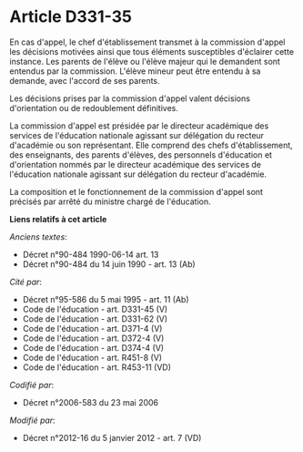 # Article D331-35

En cas d'appel, le chef d'établissement transmet à la commission d'appel les décisions motivées ainsi que tous éléments
susceptibles d'éclairer cette instance. Les parents de l'élève ou l'élève majeur qui le demandent sont entendus par la
commission. L'élève mineur peut être entendu à sa demande, avec l'accord de ses parents. 

Les décisions prises par la commission d'appel valent décisions d'orientation ou de redoublement définitives. 

La commission d'appel est présidée par le     directeur académique des services de l'éducation nationale agissant sur
délégation du recteur d'académie ou son représentant. Elle comprend des chefs d'établissement, des enseignants, des parents
d'élèves, des personnels d'éducation et d'orientation nommés par le     directeur académique des services de l'éducation
nationale agissant sur délégation du recteur d'académie. 

La composition et le fonctionnement de la commission d'appel sont précisés par arrêté du ministre chargé de l'éducation.

**Liens relatifs à cet article**

_Anciens textes_:

  - Décret n°90-484 1990-06-14 art. 13
  - Décret n°90-484 du 14 juin 1990 - art. 13 (Ab)

_Cité par_:

  - Décret n°95-586 du 5 mai 1995 - art. 11 (Ab)
  - Code de l'éducation - art. D331-45 (V)
  - Code de l'éducation - art. D331-62 (V)
  - Code de l'éducation - art. D371-4 (V)
  - Code de l'éducation - art. D372-4 (V)
  - Code de l'éducation - art. D374-4 (V)
  - Code de l'éducation - art. R451-8 (V)
  - Code de l'éducation - art. R453-11 (VD)

_Codifié par_:

  - Décret n°2006-583 du 23 mai 2006

_Modifié par_:

  - Décret n°2012-16 du 5 janvier 2012 - art. 7 (VD)
